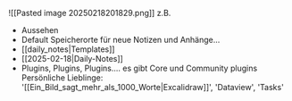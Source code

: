  ![[Pasted image 20250218201829.png]]
z.B.

- Aussehen
- Default Speicherorte für neue Notizen und Anhänge...
- [[daily_notes|Templates]]   
- [[2025-02-18|Daily-Notes]]
- Plugins, Plugins, Plugins....  es gibt Core und Community plugins Persönliche Lieblinge: '[[Ein_Bild_sagt_mehr_als_1000_Worte|Excalidraw]]', 'Dataview', 'Tasks'